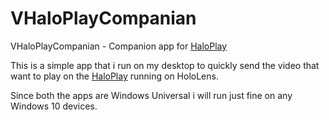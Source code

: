 # VHaloPlayCompanian
VHaloPlayCompanian - Companion app for [HaloPlay](https://github.com/perusworld/VHaloPlay)

This is a simple app that i run on my desktop to quickly send the video that want to play on the [HaloPlay](https://github.com/perusworld/VHaloPlay) running on HoloLens.

Since both the apps are Windows Universal i will run just fine on any Windows 10 devices.
